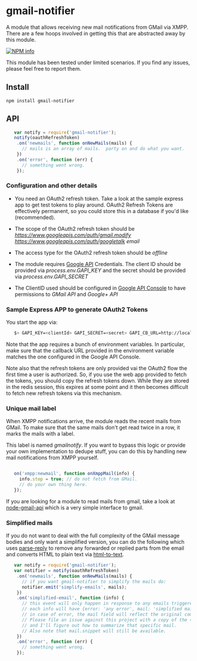 # gmail-notifier

A module that allows receiving new mail notifications from GMail via XMPP.  There are a few hoops involved in getting this that are abstracted away by this module.

[![NPM info](https://nodei.co/npm/gmail-notifier.png?downloads=true)](https://npmjs.org/package/gmail-notifier)

This module has been tested under limited scenarios.  If you find any issues, please feel free to report them.

## Install

    npm install gmail-notifier


## API

```javascript
   var notify = require('gmail-notifier');
   notify(oauthRefreshToken)
    .on('newmails', function onNewMails(mails) {
      // mails is an array of mails.  party on and do what you want.
    })
    .on('error', function (err) {
      // something went wrong.
    });
```

### Configuration and other details

* You need an OAuth2 refresh token.  Take a look at the sample express app to get test tokens to play around.  OAuth2 Refresh Tokens are effectively permanent, so you could store this in a database if you'd like (recommended).

* The scope of the OAuth2 refresh token should be *https://www.googleapis.com/auth/gmail.modify https://www.googleapis.com/auth/googletalk email*

* The access type for the OAuth2 refresh token should be *offline*

* The module requires [Google API](https://console.developers.google.com) Credentials.  The client ID should be provided via *process.env.GAPI_KEY* and the secret should be provided via *process.env.GAPI_SECRET*

* The ClientID used should be configured in [Google API Console](https://console.developers.google.com) to have permissions to *GMail API* and *Google+ API*

### Sample Express APP to generate OAuth2 Tokens

You start the app via:

```bash
   $> GAPI_KEY=<clientId> GAPI_SECRET=<secret> GAPI_CB_URL=http://localhost:4444/auth/google/cb REDISCLOUD_URL=redis://user:pwd@host:port node express/web.js
```

Note that the app requires a bunch of environment variables.  In particular, make sure that the callback URL provided in the environment variable matches the one configured in the Google API Console.

Note also that the refresh tokens are only provided vai the OAuth2 flow the first time a user is authorized. So, if you use the web app provided to fetch the tokens, you should copy the refresh tokens down.  While they are stored in the redis session, this expires at some point and it then becomes difficult to fetch new refresh tokens via this mechanism.

### Unique mail label

When XMPP notifications arrive, the module reads the recent mails from GMail.  To make sure that the same mails don't get read twice in a row, it marks the mails with a label.

This label is named *gmailnotify*.  If you want to bypass this logic or provide your own implementation to dedupe stuff, you can do this by handling new mail notifications from XMPP yourself.

```javascript

   on('xmpp:newmail', function onXmppMail(info) {
     info.stop = true; // do not fetch from GMail.
     // do your own thing here.
   });
```

If you are looking for a module to read mails from gmail, take a look at [node-gmail-api](https://npmjs.org/package/node-gmail-api) which is a very simple interface to gmail.

### Simplified mails

If you do not want to deal with the full complexity of the GMail message bodies and only want a simplified version, you can do the following which uses [parse-reply](https://npmjs.org/package/parse-reply) to remove any forwarded or replied parts from the email and converts HTML to plain text via [html-to-text](https://npmjs.org/package/html-to-text).


```javascript
   var notify = require('gmail-notifier');
   var notifier = notify(oauthRefreshToken)
    .on('newmails', function onNewMails(mails) {
      // if you want gmail-notifier to simplify the mails do:
      notifier.emit('simplify-emails', mails);
    })
    .on('simplified-email', function (info) {
      // this event will only happen in response to any emails triggered via the 'simplify-emails' event.
      // each info will have {error: 'any error', mail: 'simplified mail'} fields.
      // in case of error, the mail field will reflect the original complex mail.
      // Please file an issue against this project with a copy of the <mail> argument in that case
      // and I'll figure out how to summarize that specific mail.
      // Also note that mail.snippet will still be available.
    })
    .on('error', function (err) {
      // something went wrong.
    });
```
